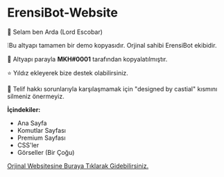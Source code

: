 # ErensiBot-Website

👋 Selam ben Arda (Lord Escobar)

❕Bu altyapı tamamen bir demo kopyasıdır. Orjinal sahibi ErensiBot ekibidir.

📯 Altyapı parayla **MKH#0001** tarafından kopyalatılmıştır.

⭐ Yıldız ekleyerek bize destek olabilirsiniz.

🎨 Telif hakkı sorunlarıyla karşılaşmamak için "designed by castial" kısmını silmeniz önermeyiz.

**İçindekiler:**
- Ana Sayfa
- Komutlar Sayfası
- Premium Sayfası
- CSS'ler
- Görseller (Bir Çoğu)

[Orjinal Websitesine Buraya Tıklarak Gidebilirsiniz.](https://eren.si)
